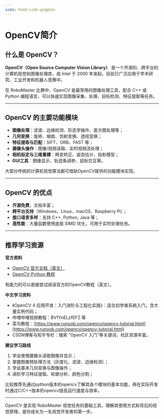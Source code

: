 ```yaml
---
icon: head-side-goggles
---
```


# OpenCV简介

## 什么是 OpenCV？

**OpenCV（Open Source Computer Vision Library）** 是一个开源的、跨平台的计算机视觉和图像处理库，由 Intel 于 2000 年发起，目前已广泛应用于学术研究、工业开发和机器人竞赛中。

在 RoboMaster 比赛中，OpenCV 是最常用的图像处理工具，配合 C++ 或 Python 编程语言，可以快速实现图像采集、处理、目标检测、特征提取等任务。

***

## OpenCV 的主要功能模块

* **图像处理**：滤波、边缘检测、形态学操作、直方图处理等；
* **几何变换**：旋转、缩放、仿射变换、透视变换；
* **特征提取与匹配**：SIFT、ORB、FAST 等；
* **摄像头操作**：图像/视频读取、实时视频流处理；
* **相机标定与三维重建**：畸变矫正、姿态估计、投影模型；
* **GUI工具**：图像显示、轨迹条调参、鼠标交互等。

大部分传统的计算机视觉算法都可借助OpenCV提供的功能模块实现。

***

## OpenCV 的优点

* **开源免费**，文档丰富；
* **跨平台支持**（Windows、Linux、macOS、Raspberry Pi）；
* **接口语言多样**：支持 C++, Python, Java 等；
* **高性能**：大量函数使用底层 SIMD 优化，可用于实时处理任务。

***

## 推荐学习资源

**官方资料**

* [OpenCV 官方文档（英文）](https://docs.opencv.org/master/)
* [OpenCV-Python 教程](https://docs.opencv.org/4.x/d6/d00/tutorial_py_root.html)

有能力的可以直接尝试阅读官方的OpenCV教程（英文）。

**中文学习资料**

* 《OpenCV 4 应用开发：入门进阶与工程化实践》：适合初学者系统入门，含大量实例代码；
* 哔哩哔哩视频教程：BV1YnELzfEFZ 等
* 菜鸟教程：[https://www.runoob.com/opencv/opencv-tutorial.html](https://www.runoob.com/opencv/opencv-tutorial.html)
* CSDN博客与知乎专栏：搜索 "OpenCV 入门"等关键词，社区资源丰富。

**建议学习路线**

1. 学会使用摄像头读取图像并显示；
2. 掌握图像预处理方法（灰度化、滤波、边缘检测）；
3. 学会基本几何变换与图像操作；
4. 进阶学习特征提取、轮廓分析、颜色分割；

比较推荐先通过python版本的opencv了解其各个模块的基本功能，再在实际开发时通过C/C++版本的opencv提高运行速度与效率。

***

OpenCV 是实现 RoboMaster 视觉任务的基础工具，理解其使用方式和背后的视觉原理，是你成长为一名视觉开发者的第一步。
